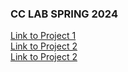 ### CC LAB SPRING 2024 

[Link to Project 1](https://hanx253.github.io/advancedcclab/Project1_Poem/index.html)<br>
[Link to Project 2](https://hanx253.github.io/advancedcclab/Project2_Perspectives/index.html)<br>
[Link to Project 2](https://hanx253.github.io/advancedcclab/Project3/index.html)
